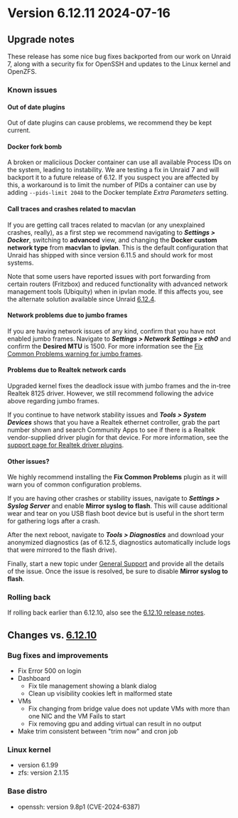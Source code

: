 # Version 6.12.11 2024-07-16

## Upgrade notes

These release has some nice bug fixes backported from our work on Unraid 7, along with a security fix for OpenSSH and
updates to the Linux kernel and OpenZFS.

### Known issues

#### Out of date plugins

Out of date plugins can cause problems, we recommend they be kept current.

#### Docker fork bomb

A broken or maliciious Docker container can use all available Process IDs on the system, leading to instability. We are testing
a fix in Unraid 7 and will backport it to a future release of 6.12. If you suspect you are affected by this, a workaround is to
limit the number of PIDs a container can use by adding `--pids-limit 2048` to the Docker template *Extra Parameters* setting.

#### Call traces and crashes related to macvlan

If you are getting call traces related to macvlan (or any unexplained crashes, really), as a first step
we recommend navigating to ***Settings > Docker***, switching to **advanced** view, and changing
the **Docker custom network type** from **macvlan** to **ipvlan**. This is the default configuration
that Unraid has shipped with since version 6.11.5 and should work for most systems.

Note that some users have reported issues with port forwarding from certain routers (Fritzbox) and reduced
functionality with advanced network management tools (Ubiquity) when in ipvlan mode. If this affects you,
see the alternate solution available since Unraid [6.12.4](6.12.4.md#fix-for-macvlan-call-traces).

#### Network problems due to jumbo frames

If you are having network issues of any kind, confirm that you have not enabled jumbo frames.
Navigate to ***Settings > Network Settings > eth0*** and confirm the **Desired MTU** is 1500.
For more information see the [Fix Common Problems warning for jumbo frames](https://forums.unraid.net/topic/120220-fix-common-problems-more-information/page/2/#comment-1167702).

#### Problems due to Realtek network cards

Upgraded kernel fixes the deadlock issue with jumbo frames and the in-tree Realtek 8125 driver. However, we
still recommend following the advice above regarding jumbo frames.

If you continue to have network stability issues and ***Tools > System Devices*** shows that you have a Realtek ethernet controller,
grab the part number shown and search Community Apps to see if there is a Realtek vendor-supplied driver plugin for that device.
For more information, see the [support page for Realtek driver plugins](https://forums.unraid.net/topic/141349-plugin-realtek-r8125-r8168-and-r81526-drivers/).

#### Other issues?

We highly recommend installing the **Fix Common Problems** plugin as it will warn you of common configuration problems.

If you are having other crashes or stability issues, navigate to ***Settings > Syslog Server*** and
enable **Mirror syslog to flash**. This will cause additional wear and tear on you USB flash boot device but is
useful in the short term for gathering logs after a crash.

After the next reboot, navigate to ***Tools > Diagnostics*** and download your anonymized diagnostics (as of 6.12.5,
diagnostics automatically include logs that were mirrored to the flash drive).

Finally, start a new topic under [General Support](https://forums.unraid.net/forum/55-general-support/) and provide all the
details of the issue. Once the issue is resolved, be sure to disable **Mirror syslog to flash**.

### Rolling back

If rolling back earlier than 6.12.10, also see the [6.12.10 release notes](6.12.10.md#rolling-back).

## Changes vs. [6.12.10](6.12.10.md)

### Bug fixes and improvements

* Fix Error 500 on login
* Dashboard
  * Fix tile management showing a blank dialog
  * Clean up visibility cookies left in malformed state
* VMs
  * Fix changing from bridge value does not update VMs with more than one NIC and the VM Fails to start
  * Fix removing gpu and adding virtual can result in no output
* Make trim consistent between "trim now" and cron job

### Linux kernel

* version 6.1.99
* zfs: version 2.1.15

### Base distro

* openssh: version 9.8p1 (CVE-2024-6387)
